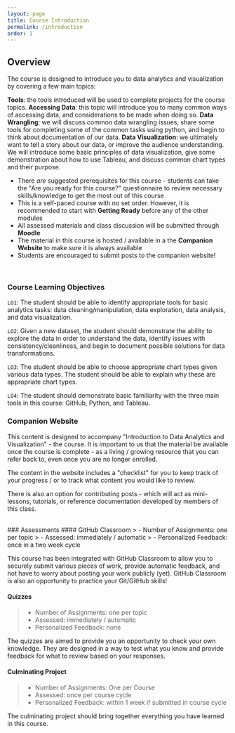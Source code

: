 ```yaml
---
layout: page
title: Course Introduction
permalink: /introduction
order: 1
---
```


## Overview

The course is designed to introduce you to data analytics and visualization by covering a few main topics:

**Tools**: the tools introduced will be used to complete projects for the course topics.
**Accessing Data**: this topic will introduce you to many common ways of accessing data, and considerations to be made when doing so.
**Data Wrangling**: we will discuss common data wrangling issues, share some tools for completing some of the common tasks using python, and begin to think about documentation of our data.
**Data Visualization**: we ultimately want to tell a story about our data, or improve the audience understanding. We will introduce some basic principles of data visualization, give some demonstration about how to use Tableau, and discuss common chart types and their purpose. 

- There *are* suggested prerequisites for this course - students can take the "Are you ready for this course?" questionnaire to review necessary skills/knowledge to get the most out of this course
- This is a self-paced course with no set order. However, it is recommended to start with **Getting Ready** before any of the other modules
- All assessed materials and class discussion will be submitted through **Moodle** 
- The material in this course is hosted / available in a the **Companion Website** to make sure it is always available
- Students are encouraged to submit posts to the companion website!

<br>

### Course Learning Objectives
`LO1`: The student should be able to identify appropriate tools for basic analytics tasks: data cleaning/manipulation, data exploration, data analysis, and data visualization. 

`LO2`: Given a new dataset, the student should demonstrate the ability to explore the data in order to understand the data, identify issues with consistency/cleanliness, and begin to document possible solutions for data transformations.

`LO3`: The student should be able to choose appropriate chart types given various data types. The student should be able to explain why these are appropriate chart types. 

`LO4`: The student should demonstrate basic familiarity with the three main tools in this course: GitHub, Python, and Tableau. 
<br>
### Companion Website
This content is designed to accompany "Introduction to Data Analytics and Visualization" - the course. It is important to us that the material be available once the course is complete - as a living / growing resource that you can refer back to, even once you are no longer enrolled. 

The content in the website includes a "checklist" for you to keep track of your progress / or to track what content you would like to review. 

There is also an option for contributing posts - which will act as mini-lessons, tutorials, or reference documentation developed by members of this class. 

<br>
### Assessments 
#### GitHub Classroom
> - Number of Assignments: one per topic
> - Assessed: immediately / automatic 
> - Personalized Feedback: once in a two week cycle

This course has been integrated with GitHub Classroom to allow you to securely submit various pieces of work, provide automatic feedback, and not have to worry about posting your work publicly (yet). GitHub Classroom is also an opportunity to practice your Git/GitHub skills! 
#### Quizzes
> - Number of Assignments: one per topic
> - Assessed: immediately / automatic
> - Personalized Feedback: none

The quizzes are aimed to provide you an opportunity to check your own knowledge. They are designed in a way to test what you know and provide feedback for what to review based on your responses. 
#### Culminating Project
> - Number of Assignments: One per Course
> - Assessed: once per course cycle 
> - Personalized Feedback: within 1 week if submitted in course cycle

The culminating project should bring together everything you have learned in this course. 
